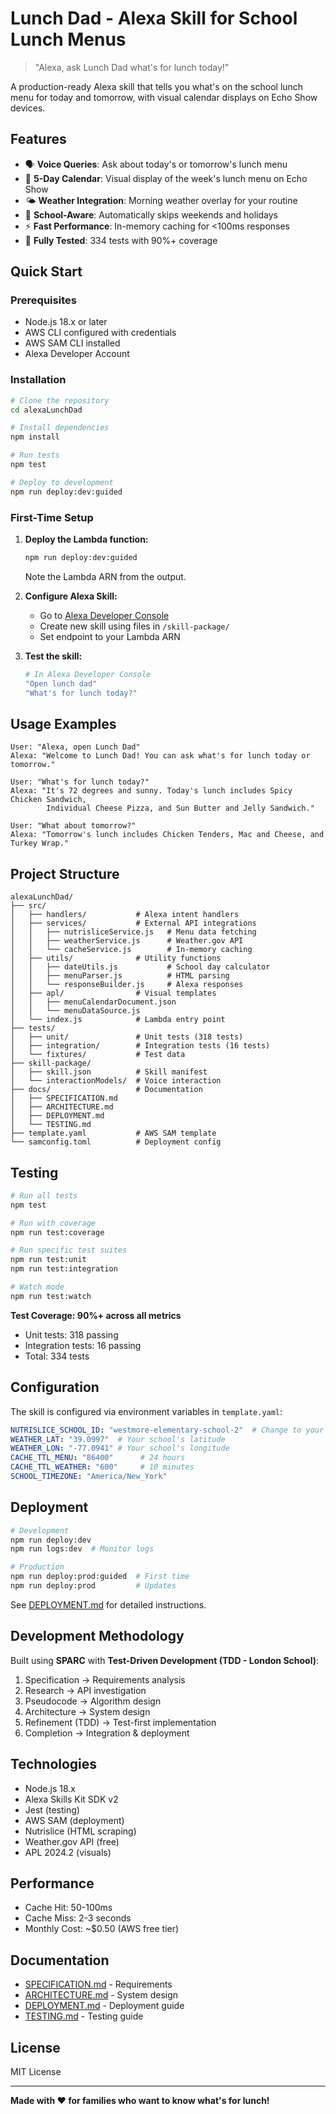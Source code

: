# Lunch Dad - Alexa Skill for School Lunch Menus

> "Alexa, ask Lunch Dad what's for lunch today!"

A production-ready Alexa skill that tells you what's on the school lunch menu for today and tomorrow, with visual calendar displays on Echo Show devices.

## Features

- 🗣️ **Voice Queries**: Ask about today's or tomorrow's lunch menu
- 📅 **5-Day Calendar**: Visual display of the week's lunch menu on Echo Show
- 🌤️ **Weather Integration**: Morning weather overlay for your routine
- 🏫 **School-Aware**: Automatically skips weekends and holidays
- ⚡ **Fast Performance**: In-memory caching for <100ms responses
- 🧪 **Fully Tested**: 334 tests with 90%+ coverage

## Quick Start

### Prerequisites

- Node.js 18.x or later
- AWS CLI configured with credentials
- AWS SAM CLI installed
- Alexa Developer Account

### Installation

```bash
# Clone the repository
cd alexaLunchDad

# Install dependencies
npm install

# Run tests
npm test

# Deploy to development
npm run deploy:dev:guided
```

### First-Time Setup

1. **Deploy the Lambda function:**
   ```bash
   npm run deploy:dev:guided
   ```
   Note the Lambda ARN from the output.

2. **Configure Alexa Skill:**
   - Go to [Alexa Developer Console](https://developer.amazon.com/alexa/console/ask)
   - Create new skill using files in `/skill-package/`
   - Set endpoint to your Lambda ARN

3. **Test the skill:**
   ```bash
   # In Alexa Developer Console
   "Open lunch dad"
   "What's for lunch today?"
   ```

## Usage Examples

```
User: "Alexa, open Lunch Dad"
Alexa: "Welcome to Lunch Dad! You can ask what's for lunch today or tomorrow."

User: "What's for lunch today?"
Alexa: "It's 72 degrees and sunny. Today's lunch includes Spicy Chicken Sandwich,
        Individual Cheese Pizza, and Sun Butter and Jelly Sandwich."

User: "What about tomorrow?"
Alexa: "Tomorrow's lunch includes Chicken Tenders, Mac and Cheese, and Turkey Wrap."
```

## Project Structure

```
alexaLunchDad/
├── src/
│   ├── handlers/           # Alexa intent handlers
│   ├── services/           # External API integrations
│   │   ├── nutrisliceService.js   # Menu data fetching
│   │   ├── weatherService.js      # Weather.gov API
│   │   └── cacheService.js        # In-memory caching
│   ├── utils/              # Utility functions
│   │   ├── dateUtils.js           # School day calculator
│   │   ├── menuParser.js          # HTML parsing
│   │   └── responseBuilder.js     # Alexa responses
│   ├── apl/                # Visual templates
│   │   ├── menuCalendarDocument.json
│   │   └── menuDataSource.js
│   └── index.js            # Lambda entry point
├── tests/
│   ├── unit/               # Unit tests (318 tests)
│   ├── integration/        # Integration tests (16 tests)
│   └── fixtures/           # Test data
├── skill-package/
│   ├── skill.json          # Skill manifest
│   └── interactionModels/  # Voice interaction
├── docs/                   # Documentation
│   ├── SPECIFICATION.md
│   ├── ARCHITECTURE.md
│   ├── DEPLOYMENT.md
│   └── TESTING.md
├── template.yaml           # AWS SAM template
└── samconfig.toml          # Deployment config
```

## Testing

```bash
# Run all tests
npm test

# Run with coverage
npm run test:coverage

# Run specific test suites
npm run test:unit
npm run test:integration

# Watch mode
npm run test:watch
```

**Test Coverage: 90%+ across all metrics**
- Unit tests: 318 passing
- Integration tests: 16 passing
- Total: 334 tests

## Configuration

The skill is configured via environment variables in `template.yaml`:

```yaml
NUTRISLICE_SCHOOL_ID: "westmore-elementary-school-2"  # Change to your school
WEATHER_LAT: "39.0997"  # Your school's latitude
WEATHER_LON: "-77.0941" # Your school's longitude
CACHE_TTL_MENU: "86400"      # 24 hours
CACHE_TTL_WEATHER: "600"     # 10 minutes
SCHOOL_TIMEZONE: "America/New_York"
```

## Deployment

```bash
# Development
npm run deploy:dev
npm run logs:dev  # Monitor logs

# Production
npm run deploy:prod:guided  # First time
npm run deploy:prod         # Updates
```

See [DEPLOYMENT.md](docs/DEPLOYMENT.md) for detailed instructions.

## Development Methodology

Built using **SPARC** with **Test-Driven Development (TDD - London School)**:

1. Specification → Requirements analysis
2. Research → API investigation  
3. Pseudocode → Algorithm design
4. Architecture → System design
5. Refinement (TDD) → Test-first implementation
6. Completion → Integration & deployment

## Technologies

- Node.js 18.x
- Alexa Skills Kit SDK v2
- Jest (testing)
- AWS SAM (deployment)
- Nutrislice (HTML scraping)
- Weather.gov API (free)
- APL 2024.2 (visuals)

## Performance

- Cache Hit: 50-100ms
- Cache Miss: 2-3 seconds
- Monthly Cost: ~$0.50 (AWS free tier)

## Documentation

- [SPECIFICATION.md](docs/SPECIFICATION.md) - Requirements
- [ARCHITECTURE.md](docs/ARCHITECTURE.md) - System design
- [DEPLOYMENT.md](docs/DEPLOYMENT.md) - Deployment guide
- [TESTING.md](docs/TESTING.md) - Testing guide

## License

MIT License

---

**Made with ❤️ for families who want to know what's for lunch!**
